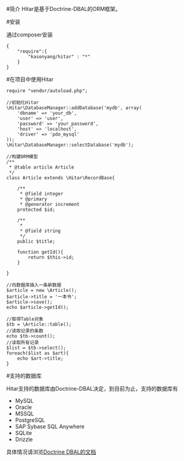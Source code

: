 #简介
Hitar是基于Doctrine-DBAL的ORM框架。

#安装

通过composer安装

    {
        "require":{
            "kasonyang/hitar" : "*"
        }
    }

#在项目中使用Hitar

    require "vendor/autoload.php";
    
    //初始化Hitar
    \Hitar\DatabaseManager::addDatabase('mydb', array(
        'dbname' => 'your_db',
        'user' => 'user',
        'password' => 'your_password',
        'host' => 'localhost',
        'driver' => 'pdo_mysql'
    ));
    \Hitar\DatabaseManager::selectDatabase('mydb');
    
    //构建ORM模型
    /**
     * @table article Article
     */
    class Article extends \Hitar\RecordBase{
        
        /**
         * @field integer
         * @primary
         * @generator increment
        protected $id;
        
        /**
         *
         * @field string
         */
        public $title;

        function getId(){
            return $this->id;
        }
        
    }
    
    //向数据库插入一条新数据
    $article = new \Article();
    $article->title = '一本书';
    $article->save();
    echo $article->getId();
    
    //取得Table对象
    $tb = \Article::table();
    //读取记录的条数
    echo $tb->count();
    //读取所有记录
    $list = $tb->select();
    foreach($list as $art){
        echo $art->title;
    }



#支持的数据库

Hitar支持的数据库由Doctrine-DBAL决定，到目前为止，支持的数据库有

* MySQL
* Oracle
* MSSQL
* PostgreSQL
* SAP Sybase SQL Anywhere
* SQLite
* Drizzle

具体情况请浏览[Doctrine DBAL的文档](http://docs.doctrine-project.org/projects/doctrine-dbal/en/latest/index.html)